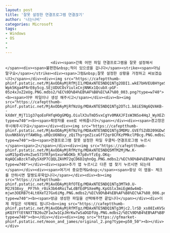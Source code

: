 ```yaml
---
layout: post
title: '잘못 설정한 연결프로그램 연결끊기'
author: '나는나비'
categories: Microsoft
tags:
- Windows
- OS
-
- 
---
```



<script> location.href='https://cafe.naver.com/develoid/783113' ; </script>


















						<div><span>간혹 어떤 파일 연결프로그램을 잘못 설정해서</span><div><span>불편한&nbsp;적이 있으셨을 겁니다</span><strike><span>아님 말구요</span></strike><div><span>그럼&nbsp;잘못 설정한 상황을 가정하고 써보겠습니다</span></div><div><img src="https://cafeptthumb-phinf.pstatic.net/MjAxODAyMjRfMjI1/MDAxNTE5NDQ1NTg2ODI1.wkE7bHVEU8HYgeSNXJbQxxC0vq-Wpk5Kga4PArE6y5cg.SEjUDUCOsYiulxCnjNNKx1QcubX-pGF-05z4xJxZ2eUg.PNG.mdbs2/%EC%9D%B4%EB%AF%B8%EC%A7%80_003.png?type=w740"><b><span>아무 파일이나 생성 해주시고</span></div><div><b><img src="https://cafeptthumb-phinf.pstatic.net/MjAxODAyMjRfNzUg/MDAxNTE5NDQ1NTg2OTc1.b8iE5Ng6QVAKB--kXdmY_MjT11g37qoEoFHfqHOgGMQg.OiulX3uTmD5vxCgYv0MAXJFIsW3NSo4HqJ_WyXEZs78g.PNG.mdbs2/%EC%9D%B4%EB%AF%B8%EC%A7%80_004.png?type=w740"><b><span>확장자를 exe로 바꿔줍니다</span></div><div><span>경고창은 무시해주시구요</span></div><div><img src="https://cafeptthumb-phinf.pstatic.net/MjAxODAyMjRfNzYg/MDAxNTE5NDQ1NTg3MDMz.GVEfSZdD209GDw5OHj4PkXgI_F8-UuvNK6kVyYfAW0kg.uRQcU6N8xy_zQiThyrgeZicaGff2qr8CFKzPMkclPBcg.PNG.mdbs2/%EC%9D%B4%EB%AF%B8%EC%A7%80_002.png?type=w740"><b><span>연결프로그램 잘못 설정한 파일 우클릭-연결프로그램 누르시</span><span>고</span></div><div><img src="https://cafeptthumb-phinf.pstatic.net/MjAxODAyMjRfMzYg/MDAxNTE5NDQ5MTM2MjMw.K-uoM15p45vHvZue573fRfpnSxurWbOKb_R7p8vYfzEg.OKq-KqAQCaBzckTaDySXdP7CQQLZAVM72qCD6D2qhnQg.PNG.mdbs2/%EC%9D%B4%EB%AF%B8%EC%A7%80_005.png?type=w740"></div><div><span>추가 앱 누르시고 다른 앱 찾기 누르시면 되는데</span></div><div><span>여기서 중요한게&nbsp;</span><span>항상 이 앱을~ 체크를 안하시면 말짱도루묵입니다</span></div><div><b><img src="https://cafeptthumb-phinf.pstatic.net/MjAxODAyMjRfOTEg/MDAxNTE5NDQ1NTg3MTk0.U-M2J938xy__PF7hh_r0ik3b64RoiTwLdBfEdPSXeeMg.KpGSlx3miEgWdw4mQ-mjwn3OERB7t4Lt0XeT27Gx6iMg.PNG.mdbs2/%EC%9D%B4%EB%AF%B8%EC%A7%80_006.png?type=w740"><b><span>방금 생성한 파일을 선택해주면 끝입니다</span></div><div>이제 파일은 삭제해도 됩니다<b><img src="https://cafeptthumb-phinf.pstatic.net/MjAxODAyMjRfMTgz/MDAxNTE5NDQ1NTg3Mjc2.lrSD_xs08IxKVSqEXpg1QESasErvGusfdYLuLpSMiV0g.CE-pKQ3YftEtNXTTB26uZF1wJw1CpJHrKw7wSaDGDfUg.PNG.mdbs2/%EC%9D%B4%EB%AF%B8%EC%A7%80_007.png?type=w740"><b></div></div><div><img src="https://gfmarket-phinf.pstatic.net/moon_and_james/original_2.png?type=p50_50"><b></div></div>
